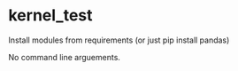 # kernel_test

Install modules from requirements (or just pip install pandas)

No command line arguements. 
